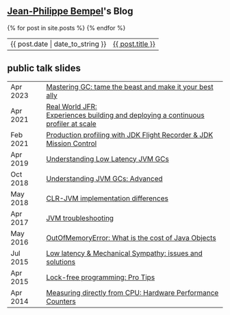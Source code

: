 ## [Jean-Philippe Bempel](/about)'s Blog

<table style="border: 0px">
  {% for post in site.posts %}
    <tr>
      <td style="border: 0px">{{ post.date | date_to_string }}</td><td style="border: 0px"><a href="{{ post.url }}">{{ post.title }}</a></td>
    </tr>
  {% endfor %}
</table>

## public talk slides

<table style="border: 0px">
    <tr>
      <td style="border: 0px">Apr 2023</td><td style="border: 0px"><a href="https://www.ginnieandfifounet.com/jpb/slides/Mastering%20GC_%20tame%20the%20beast%20and%20make%20it%20your%20best%20ally.pdf">Mastering GC: tame the beast and make it your best ally</a></td>
    </tr>
    <tr>
      <td style="border: 0px">Apr 2021</td><td style="border: 0px"><a href="https://www.ginnieandfifounet.com/jpb/slides/Real%20World%20JFR.pdf">Real World JFR:<br> Experiences building and deploying a continuous profiler at scale</a></td>
    </tr>
    <tr>
      <td style="border: 0px">Feb 2021</td><td style="border: 0px"><a href="https://www.ginnieandfifounet.com/jpb/slides/Production%20profiling%20with%20JDK%20Flight%20Recorder%20&%20JDK%20Mission%20Control.pdf">Production profiling with JDK Flight Recorder & JDK Mission Control</a></td>
    </tr>
    <tr>
      <td style="border: 0px">Apr 2019</td><td style="border: 0px"><a href="https://www.ginnieandfifounet.com/jpb/slides/understandinglowlatencyjvmgcs.pdf">Understanding Low Latency JVM GCs</a></td>
    </tr>
    <tr>
      <td style="border: 0px">Oct 2018</td><td style="border: 0px"><a href="https://www.ginnieandfifounet.com/jpb/slides/understandingjvmgcadvanced.pdf">Understanding JVM GCs: Advanced</a></td>
    </tr>
    <tr>
      <td style="border: 0px">May 2018</td><td style="border: 0px"><a href="https://www.ginnieandfifounet.com/jpb/slides/CLR-JVMimplementationdifferences.pdf">CLR-JVM implementation differences</a></td>
    </tr>
    <tr>
      <td style="border: 0px">Apr 2017</td><td style="border: 0px"><a href="https://www.ginnieandfifounet.com/jpb/slides/JVMtroubleshooting.pdf">JVM troubleshooting</a></td>
    </tr>
    <tr>
      <td style="border: 0px">May 2016</td><td style="border: 0px"><a href="https://www.ginnieandfifounet.com/jpb/slides/outofmemoryerror-whatisthecostofjavaobjects.pdf">OutOfMemoryError: What is the cost of Java Objects</a></td>
    </tr>
    <tr>
      <td style="border: 0px">Jul 2015</td><td style="border: 0px"><a href="https://www.ginnieandfifounet.com/jpb/slides/lowlatencymechanicalsympathy-issuesandsolutions.pdf">Low latency & Mechanical Sympathy: issues and solutions</a></td>
    </tr>
    <tr>
      <td style="border: 0px">Apr 2015</td><td style="border: 0px"><a href="https://www.ginnieandfifounet.com/jpb/slides/lock-freeprogramming-protips.pdf">Lock-free programming: Pro Tips</a></td>
    </tr>
    <tr>
      <td style="border: 0px">Apr 2014</td><td style="border: 0px"><a href="https://www.ginnieandfifounet.com/jpb/slides/measuringdirectlyfromcpu-hardwareperformancecounters.pdf">Measuring directly from CPU: Hardware Performance Counters</a></td>
    </tr>
</table>
